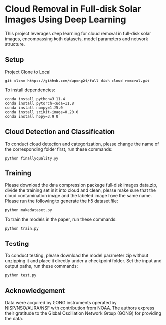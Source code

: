 # Cloud Removal in Full-disk Solar Images Using Deep Learning
This project leverages deep learning for cloud removal in full-disk solar images, encompassing both datasets, model parameters and network structure. 
## Setup
Project Clone to Local
```
git clone https://github.com/dupeng24/full-disk-cloud-removal.git
```
To install dependencies:

```
conda install python=3.11.4
conda install pytorch-cuda=11.8
conda install numpy=1.25.0
conda install scikit-image=0.20.0
conda install h5py=3.9.0
```
## Cloud Detection and Classification
To conduct cloud detection and categorization, please change the name of the corresponding folder first, run these commands:
```
python finallyquality.py
```
## Training
Please download the data compression package full-disk images data.zip, divide the training set in it into cloud and clean, please make sure that the cloud contamination image and the labeled image have the same name. Please run the following to generate the h5 dataset file:
```
python makedataset.py
```
To train the models in the paper, run these commands:
```
python train.py
```
## Testing
To conduct testing, please download the model parameter zip without unzipping it and place it directly under a checkpoint folder. Set the input and output paths, run these commands:
```
python test.py
```
## Acknowledgement
Data were acquired by GONG instruments operated by NISP/NSO/AURA/NSF with contribution from NOAA. 
The authors express their gratitude to the Global Oscillation Network Group (GONG) for providing the data. 
